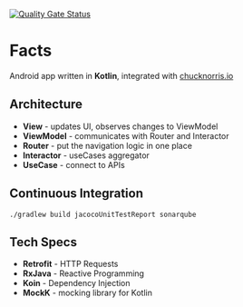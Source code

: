 [![Quality Gate Status](https://sonarcloud.io/api/project_badges/measure?project=com.denisgasparoto.chucknorrisfacts&metric=alert_status)](https://sonarcloud.io/dashboard?id=com.denisgasparoto.chucknorrisfacts)

# Facts

Android app written in **Kotlin**, integrated with [chucknorris.io](https://api.chucknorris.io/)

## Architecture
- **View** - updates UI, observes changes to ViewModel
- **ViewModel** - communicates with Router and Interactor
- **Router** - put the navigation logic in one place
- **Interactor** - useCases aggregator
- **UseCase** - connect to APIs

## Continuous Integration
```
./gradlew build jacocoUnitTestReport sonarqube
```

## Tech Specs
- **Retrofit** - HTTP Requests
- **RxJava** - Reactive Programming
- **Koin** - Dependency Injection
- **MockK** - mocking library for Kotlin


